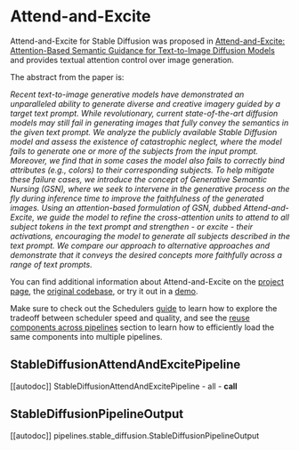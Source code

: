 <!--Copyright 2024 The HuggingFace Team. All rights reserved.

Licensed under the Apache License, Version 2.0 (the "License"); you may not use this file except in compliance with
the License. You may obtain a copy of the License at

http://www.apache.org/licenses/LICENSE-2.0

Unless required by applicable law or agreed to in writing, software distributed under the License is distributed on
an "AS IS" BASIS, WITHOUT WARRANTIES OR CONDITIONS OF ANY KIND, either express or implied. See the License for the
specific language governing permissions and limitations under the License.
-->

# Attend-and-Excite

Attend-and-Excite for Stable Diffusion was proposed in [Attend-and-Excite: Attention-Based Semantic Guidance for Text-to-Image Diffusion Models](https://attendandexcite.github.io/Attend-and-Excite/) and provides textual attention control over image generation.

The abstract from the paper is:

*Recent text-to-image generative models have demonstrated an unparalleled ability to generate diverse and creative imagery guided by a target text prompt. While revolutionary, current state-of-the-art diffusion models may still fail in generating images that fully convey the semantics in the given text prompt. We analyze the publicly available Stable Diffusion model and assess the existence of catastrophic neglect, where the model fails to generate one or more of the subjects from the input prompt. Moreover, we find that in some cases the model also fails to correctly bind attributes (e.g., colors) to their corresponding subjects. To help mitigate these failure cases, we introduce the concept of Generative Semantic Nursing (GSN), where we seek to intervene in the generative process on the fly during inference time to improve the faithfulness of the generated images. Using an attention-based formulation of GSN, dubbed Attend-and-Excite, we guide the model to refine the cross-attention units to attend to all subject tokens in the text prompt and strengthen - or excite - their activations, encouraging the model to generate all subjects described in the text prompt. We compare our approach to alternative approaches and demonstrate that it conveys the desired concepts more faithfully across a range of text prompts.*

You can find additional information about Attend-and-Excite on the [project page](https://attendandexcite.github.io/Attend-and-Excite/), the [original codebase](https://github.com/AttendAndExcite/Attend-and-Excite), or try it out in a [demo](https://huggingface.co/spaces/AttendAndExcite/Attend-and-Excite).

<Tip>

Make sure to check out the Schedulers [guide](fort-obsidian/diffusers/docs/source/en/using-diffusers/schedulers.md) to learn how to explore the tradeoff between scheduler speed and quality, and see the [reuse components across pipelines](fort-obsidian/diffusers/docs/source/en/using-diffusers/loading.md#reuse-components-across-pipelines) section to learn how to efficiently load the same components into multiple pipelines.

</Tip>

## StableDiffusionAttendAndExcitePipeline

[[autodoc]] StableDiffusionAttendAndExcitePipeline
	- all
	- __call__

## StableDiffusionPipelineOutput

[[autodoc]] pipelines.stable_diffusion.StableDiffusionPipelineOutput
